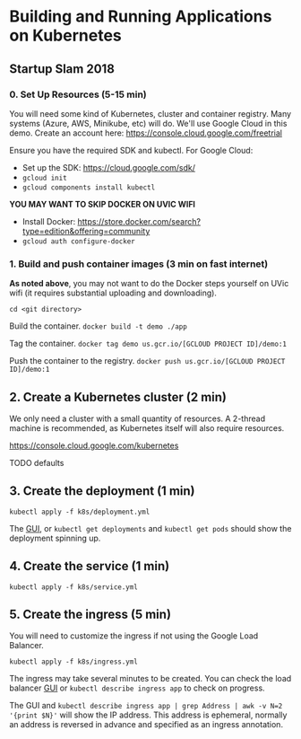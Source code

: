 # Building and Running Applications on Kubernetes
## Startup Slam 2018

### 0. Set Up Resources (5-15 min)

You will need some kind of Kubernetes, cluster and container registry. Many systems (Azure, AWS, Minikube, etc) will do. We'll use Google Cloud in this demo. Create an account here: https://console.cloud.google.com/freetrial

Ensure you have the required SDK and kubectl. For Google Cloud:

* Set up the SDK: https://cloud.google.com/sdk/
* `gcloud init`
* `gcloud components install kubectl`

**YOU MAY WANT TO SKIP DOCKER ON UVIC WIFI**

* Install Docker: https://store.docker.com/search?type=edition&offering=community
* `gcloud auth configure-docker`

### 1. Build and push container images (3 min on fast internet)
**As noted above**, you may not want to do the Docker steps yourself on UVic wifi (it requires substantial uploading and downloading).

`cd <git directory>`

Build the container.
`docker build -t demo ./app`

Tag the container.
`docker tag demo us.gcr.io/[GCLOUD PROJECT ID]/demo:1`

Push the container to the registry.
`docker push us.gcr.io/[GCLOUD PROJECT ID]/demo:1`

## 2. Create a Kubernetes cluster (2 min)
We only need a cluster with a small quantity of resources. A 2-thread machine is recommended, as Kubernetes itself will also require resources.

https://console.cloud.google.com/kubernetes

TODO defaults

## 3. Create the deployment (1 min)
`kubectl apply -f k8s/deployment.yml`

The [GUI](https://console.cloud.google.com/kubernetes/workload), or `kubectl get deployments` and `kubectl get pods` should show the deployment spinning up. 

## 4. Create the service (1 min)
`kubectl apply -f k8s/service.yml`

## 5. Create the ingress (5 min)
You will need to customize the ingress if not using the Google Load Balancer.

`kubectl apply -f k8s/ingress.yml`

The ingress may take several minutes to be created. You can check the load balancer [GUI](https://console.cloud.google.com/net-services/loadbalancing) or `kubectl describe ingress app` to check on progress.

The GUI and `kubectl describe ingress app | grep Address | awk -v N=2 '{print $N}'` will show the IP address. This address is ephemeral, normally an address is reversed in advance and specified as an ingress annotation.
